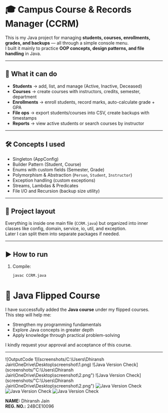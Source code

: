 # 🎓 Campus Course & Records Manager (CCRM)

This is my Java project for managing **students, courses, enrollments, grades, and backups** — all through a simple console menu.  
I built it mainly to practice **OOP concepts, design patterns, and file handling** in Java.

---

## 🔑 What it can do
- **Students** → add, list, and manage (Active, Inactive, Deceased)  
- **Courses** → create courses with instructors, credits, semester, department  
- **Enrollments** → enroll students, record marks, auto-calculate grade + GPA  
- **File ops** → export students/courses into CSV, create backups with timestamps  
- **Reports** → view active students or search courses by instructor  

---

## 🛠️ Concepts I used
- Singleton (AppConfig)  
- Builder Pattern (Student, Course)  
- Enums with custom fields (Semester, Grade)  
- Polymorphism & Abstraction (`Person`, `Student`, `Instructor`)  
- Exception handling (custom exceptions)  
- Streams, Lambdas & Predicates  
- File I/O and Recursion (backup size utility)  

---

## 📂 Project layout
Everything is inside one main file (`CCRM.java`) but organized into inner classes like config, domain, service, io, util, and exception.  
Later I can split them into separate packages if needed.

---

## ▶️ How to run

1. Compile:
   ```bash
   javac CCRM.java

# 📘 Java Flipped Course  

I have successfully added the **Java course** under my flipped courses.  
This step will help me:  
- Strengthen my programming fundamentals  
- Explore Java concepts in greater depth  
- Apply knowledge through practical problem-solving  

I kindly request your approval and acceptance of this course.  

---
![OutputCode 1](screenshots/C:\Users\Dhiransh Jain\OneDrive\Desktop\screenshot\1.png)
![Java Version Check](screenshots/"C:\Users\Dhiransh Jain\OneDrive\Desktop\screenshot\2.png")
![Java Version Check](screenshots/"C:\Users\Dhiransh Jain\OneDrive\Desktop\screenshot\2.png")
![Java Version Check](screenshots/JDK-Installation-successfull.png)
![Java Version Check](screenshots/JDK-Installation-successfull.png)
![Java Version Check](screenshots/JDK-Installation-successfull.png)

**NAME:** Dhiransh Jain  
**REG. NO.:** 24BCE10096  
